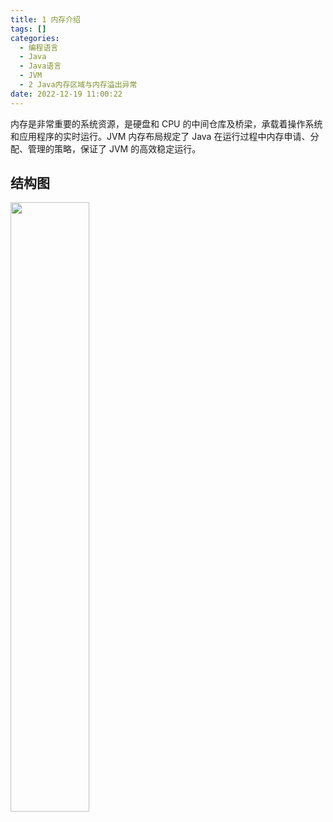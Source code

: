 ```yaml
---
title: 1 内存介绍
tags: []
categories:
  - 编程语言
  - Java
  - Java语言
  - JVM
  - 2 Java内存区域与内存溢出异常
date: 2022-12-19 11:00:22
---
```


内存是非常重要的系统资源，是硬盘和 CPU 的中间仓库及桥梁，承载着操作系统和应用程序的实时运行。JVM 内存布局规定了 Java 在运行过程中内存申请、分配、管理的策略，保证了 JVM 的高效稳定运行。

## 结构图

<img src=" https://coachhe-1305181419.cos.ap-guangzhou.myqcloud.com/Redis/20221216121131.png" width = "50%" />
